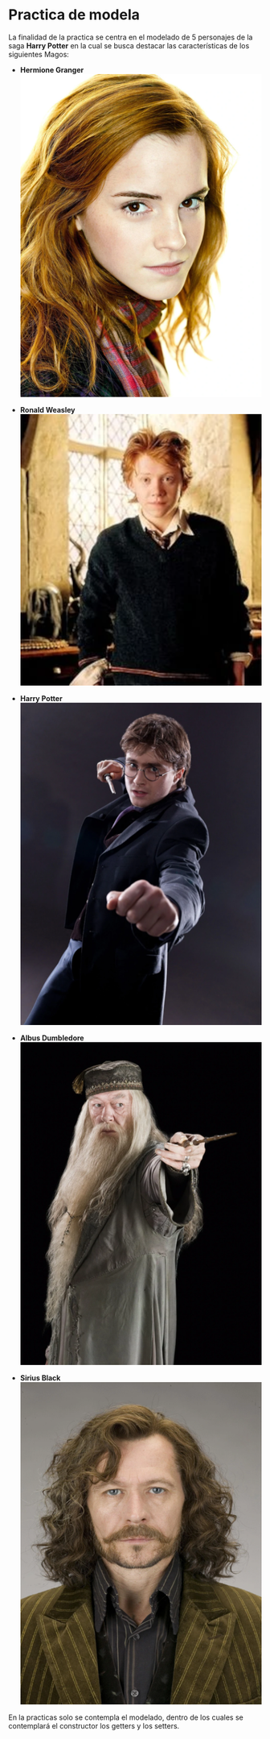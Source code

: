 # Practica de modela 

La finalidad de la practica se centra en el modelado de 5 personajes
de la saga **Harry Potter** en la cual se busca destacar las características de los 
siguientes Magos:

- **Hermione Granger**
![Hermione Granger](./HarryPotterImage/Hermione_Granger.png)

- **Ronald Weasley**
![Ronald Weasley](./HarryPotterImage/Ron.png)

- **Harry Potter**
![Harry Potter](./HarryPotterImage/Harry_Potter.png)

- **Albus Dumbledore**
![Albus Dumbledore](./HarryPotterImage/Albus_Dumbledore.png)

- **Sirius Black**
![Sirius Black](./HarryPotterImage/Sirius_Black.png)

En la practicas solo se contempla el modelado, dentro de los cuales se contemplará el constructor los getters y los setters.

